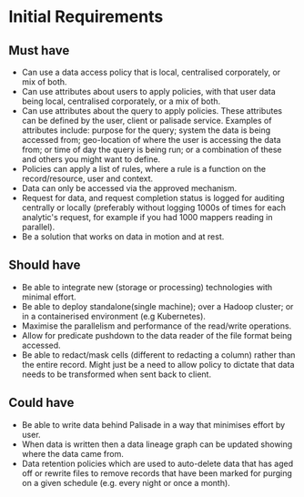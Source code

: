 <!---
Copyright 2018-2021 Crown Copyright

Licensed under the Apache License, Version 2.0 (the "License");
you may not use this file except in compliance with the License.
You may obtain a copy of the License at

  http://www.apache.org/licenses/LICENSE-2.0

Unless required by applicable law or agreed to in writing, software
distributed under the License is distributed on an "AS IS" BASIS,
WITHOUT WARRANTIES OR CONDITIONS OF ANY KIND, either express or implied.
See the License for the specific language governing permissions and
limitations under the License.
--->

# Initial Requirements

## Must have
* Can use a data access policy that is local, centralised corporately, or mix of both.
* Can use attributes about users to apply policies, with that user data being local, centralised corporately, or a mix of both.
* Can use attributes about the query to apply policies.
These attributes can be defined by the user, client or palisade service.
Examples of attributes include: purpose for the query;
system the data is being accessed from;
geo-location of where the user is accessing the data from;
or time of day the query is being run;
or a combination of these and others you might want to define.
* Policies can apply a list of rules, where a rule is a function on the record/resource, user and context.
* Data can only be accessed via the approved mechanism.
* Request for data, and request completion status is logged for auditing centrally or locally
(preferably without logging 1000s of times for each analytic's request, for example if you had 1000 mappers reading in parallel).
* Be a solution that works on data in motion and at rest.

## Should have
* Be able to integrate new (storage or processing) technologies with minimal effort.
* Be able to deploy standalone(single machine); over a Hadoop cluster; or in a containerised environment (e.g Kubernetes).
* Maximise the parallelism and performance of the read/write operations.
* Allow for predicate pushdown to the data reader of the file format being accessed.
* Be able to redact/mask cells (different to redacting a column) rather than the entire record.
Might just be a need to allow policy to dictate that data needs to be transformed when sent back to client.

## Could have
* Be able to write data behind Palisade in a way that minimises effort by user.
* When data is written then a data lineage graph can be updated showing where the data came from.
* Data retention policies which are used to auto-delete data that has aged off or rewrite files to remove records that have been marked for purging on a given schedule (e.g. every night or once a month).
